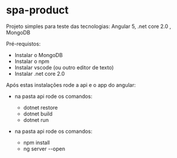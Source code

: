 # spa-product
Projeto simples para teste das tecnologias:
Angular 5, .net core 2.0 , MongoDB

Pré-requistos:
 - Instalar o MongoDB
 - Instalar o npm
 - Instalar vscode (ou outro editor de texto)
 - Instalar .net core 2.0

Após estas instalações rode a api e o app do angular:

 - na pasta api rode os comandos:
    * dotnet restore
    * dotnet build
    * dotnet run

- na pasta api rode os comandos:
    * npm install
    * ng server --open